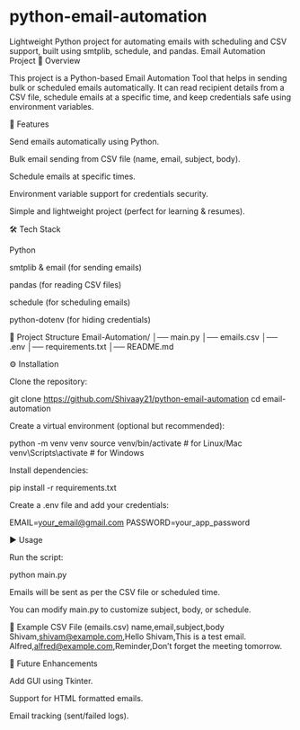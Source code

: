 # python-email-automation
Lightweight Python project for automating emails with scheduling and CSV support, built using smtplib, schedule, and pandas.
Email Automation Project
📌 Overview

This project is a Python-based Email Automation Tool that helps in sending bulk or scheduled emails automatically.
It can read recipient details from a CSV file, schedule emails at a specific time, and keep credentials safe using environment variables.

🚀 Features

Send emails automatically using Python.

Bulk email sending from CSV file (name, email, subject, body).

Schedule emails at specific times.

Environment variable support for credentials security.

Simple and lightweight project (perfect for learning & resumes).

🛠️ Tech Stack

Python

smtplib & email (for sending emails)

pandas (for reading CSV files)

schedule (for scheduling emails)

python-dotenv (for hiding credentials)

📂 Project Structure
Email-Automation/
│── main.py
│── emails.csv
│── .env
│── requirements.txt
│── README.md

⚙️ Installation

Clone the repository:

git clone https://github.com/Shivaay21/python-email-automation
cd email-automation


Create a virtual environment (optional but recommended):

python -m venv venv
source venv/bin/activate   # for Linux/Mac
venv\Scripts\activate      # for Windows


Install dependencies:

pip install -r requirements.txt


Create a .env file and add your credentials:

EMAIL=your_email@gmail.com
PASSWORD=your_app_password

▶️ Usage

Run the script:

python main.py


Emails will be sent as per the CSV file or scheduled time.

You can modify main.py to customize subject, body, or schedule.

📌 Example CSV File (emails.csv)
name,email,subject,body
Shivam,shivam@example.com,Hello Shivam,This is a test email.
Alfred,alfred@example.com,Reminder,Don’t forget the meeting tomorrow.

🎯 Future Enhancements

Add GUI using Tkinter.

Support for HTML formatted emails.

Email tracking (sent/failed logs).

